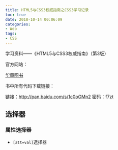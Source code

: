 ```yaml
---
title: HTML5与CSS3权威指南之CSS3学习记录
toc: true
date: 2018-10-14 00:06:09
categories:
- Web
tags:
- CSS
---
```


学习资料——《HTML5与CSS3权威指南》（第3版）

官方网站：

[华章图书](http://www.hzbook.com/)

书中所有代码下载链接：

链接：http://pan.baidu.com/s/1c0oGMn2 密码：f7zt

<!-- more -->

## 选择器

### 属性选择器

- `[att=val]`选择器